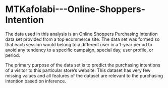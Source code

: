 # MTKafolabi---Online-Shoppers-Intention

The data used in this analysis is an Online Shoppers Purchasing Intention data set provided from a top ecommerce site. The data set was formed so that each session would belong to a different user in a 1-year period to avoid any tendency to a specific campaign, special day, user profile, or period.

The primary purpose of the data set is to predict the purchasing intentions of a visitor to this particular store’s website. This dataset has very few missing values and all features of the dataset are relevant to the purchasing intention based on inference.
